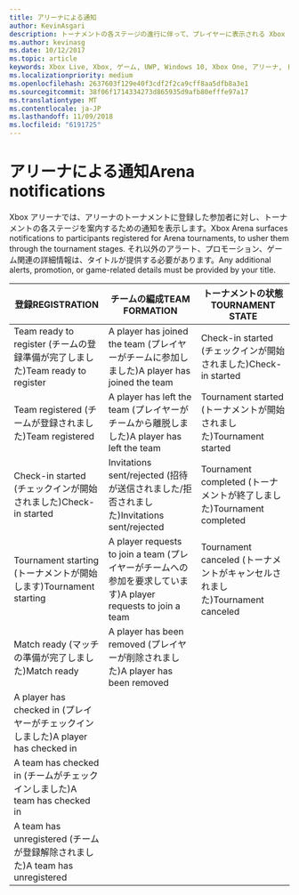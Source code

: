 ```yaml
---
title: アリーナによる通知
author: KevinAsgari
description: トーナメントの各ステージの進行に伴って、プレイヤーに表示される Xbox アリーナの通知について説明します。
ms.author: kevinasg
ms.date: 10/12/2017
ms.topic: article
keywords: Xbox Live, Xbox, ゲーム, UWP, Windows 10, Xbox One, アリーナ, トーナメント, UX
ms.localizationpriority: medium
ms.openlocfilehash: 2637603f129e40f3cdf2f2ca9cff8aa5dfb8a3e1
ms.sourcegitcommit: 38f06f1714334273d865935d9afb80efffe97a17
ms.translationtype: MT
ms.contentlocale: ja-JP
ms.lasthandoff: 11/09/2018
ms.locfileid: "6191725"
---
```

# <a name="arena-notifications"></a><span data-ttu-id="1c030-104">アリーナによる通知</span><span class="sxs-lookup"><span data-stu-id="1c030-104">Arena notifications</span></span>

<span data-ttu-id="1c030-105">Xbox アリーナでは、アリーナのトーナメントに登録した参加者に対し、トーナメントの各ステージを案内するための通知を表示します。</span><span class="sxs-lookup"><span data-stu-id="1c030-105">Xbox Arena surfaces notifications to participants registered for Arena tournaments, to usher them through the tournament stages.</span></span> <span data-ttu-id="1c030-106">それ以外のアラート、プロモーション、ゲーム関連の詳細情報は、タイトルが提供する必要があります。</span><span class="sxs-lookup"><span data-stu-id="1c030-106">Any additional alerts, promotion, or game-related details must be provided by your title.</span></span>

<span data-ttu-id="1c030-107">登録</span><span class="sxs-lookup"><span data-stu-id="1c030-107">REGISTRATION</span></span> | <span data-ttu-id="1c030-108">チームの編成</span><span class="sxs-lookup"><span data-stu-id="1c030-108">TEAM FORMATION</span></span> | <span data-ttu-id="1c030-109">トーナメントの状態</span><span class="sxs-lookup"><span data-stu-id="1c030-109">TOURNAMENT STATE</span></span>
--- | --- | ---
<span data-ttu-id="1c030-110">Team ready to register (チームの登録準備が完了しました)</span><span class="sxs-lookup"><span data-stu-id="1c030-110">Team ready to register</span></span> | <span data-ttu-id="1c030-111">A player has joined the team (プレイヤーがチームに参加しました)</span><span class="sxs-lookup"><span data-stu-id="1c030-111">A player has joined the team</span></span> | <span data-ttu-id="1c030-112">Check-in started (チェックインが開始されました)</span><span class="sxs-lookup"><span data-stu-id="1c030-112">Check-in started</span></span>
<span data-ttu-id="1c030-113">Team registered (チームが登録されました)</span><span class="sxs-lookup"><span data-stu-id="1c030-113">Team registered</span></span> | <span data-ttu-id="1c030-114">A player has left the team (プレイヤーがチームから離脱しました)</span><span class="sxs-lookup"><span data-stu-id="1c030-114">A player has left the team</span></span> | <span data-ttu-id="1c030-115">Tournament started (トーナメントが開始されました)</span><span class="sxs-lookup"><span data-stu-id="1c030-115">Tournament started</span></span>
<span data-ttu-id="1c030-116">Check-in started (チェックインが開始されました)</span><span class="sxs-lookup"><span data-stu-id="1c030-116">Check-in started</span></span> | <span data-ttu-id="1c030-117">Invitations sent/rejected (招待が送信されました/拒否されました)</span><span class="sxs-lookup"><span data-stu-id="1c030-117">Invitations sent/rejected</span></span> | <span data-ttu-id="1c030-118">Tournament completed (トーナメントが終了しました)</span><span class="sxs-lookup"><span data-stu-id="1c030-118">Tournament completed</span></span>
<span data-ttu-id="1c030-119">Tournament starting (トーナメントが開始します)</span><span class="sxs-lookup"><span data-stu-id="1c030-119">Tournament starting</span></span> | <span data-ttu-id="1c030-120">A player requests to join a team (プレイヤーがチームへの参加を要求しています)</span><span class="sxs-lookup"><span data-stu-id="1c030-120">A player requests to join a team</span></span> | <span data-ttu-id="1c030-121">Tournament canceled (トーナメントがキャンセルされました)</span><span class="sxs-lookup"><span data-stu-id="1c030-121">Tournament canceled</span></span>
<span data-ttu-id="1c030-122">Match ready (マッチの準備が完了しました)</span><span class="sxs-lookup"><span data-stu-id="1c030-122">Match ready</span></span> | <span data-ttu-id="1c030-123">A player has been removed (プレイヤーが削除されました)</span><span class="sxs-lookup"><span data-stu-id="1c030-123">A player has been removed</span></span> |
<span data-ttu-id="1c030-124">A player has checked in (プレイヤーがチェックインしました)</span><span class="sxs-lookup"><span data-stu-id="1c030-124">A player has checked in</span></span> | |
<span data-ttu-id="1c030-125">A team has checked in (チームがチェックインしました)</span><span class="sxs-lookup"><span data-stu-id="1c030-125">A team has checked in</span></span> | |
<span data-ttu-id="1c030-126">A team has unregistered (チームが登録解除されました)</span><span class="sxs-lookup"><span data-stu-id="1c030-126">A team has unregistered</span></span> | |
